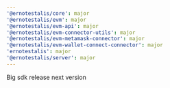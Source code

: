 ```yaml
---
'@ernotestalis/core': major
'@ernotestalis/evm': major
'@ernotestalis/evm-api': major
'@ernotestalis/evm-connector-utils': major
'@ernotestalis/evm-metamask-connector': major
'@ernotestalis/evm-wallet-connect-connector': major
'ernotestalis': major
'@ernotestalis/server': major
---
```


Big sdk release next version
